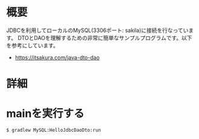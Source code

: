 # 概要
JDBCを利用してローカルのMySQL(3306ポート: sakila)に接続を行なっています。
DTOとDAOを理解するための非常に簡単なサンプルプログラムです。以下を参考にしています。
- https://itsakura.com/java-dto-dao

# 詳細
# mainを実行する
```
$ gradlew MySQL:HelloJdbcDaoDto:run
```

